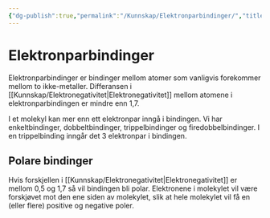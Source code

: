 ```yaml
---
{"dg-publish":true,"permalink":"/Kunnskap/Elektronparbindinger/","title":"Elektronparbindinger","tags":["kjemi","naturfag"]}
---
```



# Elektronparbindinger
Elektronparbindinger er bindinger mellom atomer som vanligvis forekommer mellom to ikke-metaller. Differansen i [[Kunnskap/Elektronegativitet\|Elektronegativitet]] mellom atomene i elektronparbindingen er mindre enn 1,7. 

I et molekyl kan mer enn ett elektronpar inngå i bindingen. Vi har enkeltbindinger, dobbeltbindinger, trippelbindinger og firedobbelbindinger. I en trippelbinding inngår det 3 elektronpar i bindingen.

## Polare bindinger
Hvis forskjellen i [[Kunnskap/Elektronegativitet\|Elektronegativitet]] er mellom 0,5 og 1,7 så vil bindingen bli polar. Elektronene i molekylet vil være forskjøvet mot den ene siden av molekylet, slik at hele molekylet vil få en (eller flere) positive og negative poler.
